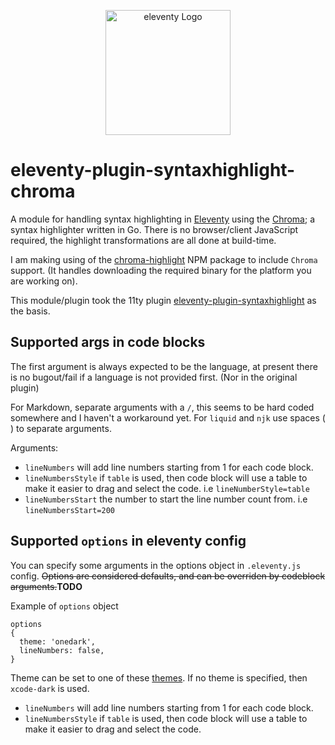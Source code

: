 <p align="center"><img src="https://www.11ty.dev/img/logo-github.svg" width="200" height="200" alt="eleventy Logo"></p>

# eleventy-plugin-syntaxhighlight-chroma

A module for handling syntax highlighting in [Eleventy](https://github.com/11ty/eleventy) using the [Chroma](https://github.com/alecthomas/chroma); a syntax highlighter written in Go. There is no browser/client JavaScript required, the highlight transformations are all done at build-time.

I am making using of the [chroma-highlight](https://github.com/krymel/chroma-highlight) NPM package to include `Chroma` support. (It handles downloading the required binary for the platform you are working on).

This module/plugin took the 11ty plugin [eleventy-plugin-syntaxhighlight](https://github.com/11ty/eleventy-plugin-syntaxhighlight) as the basis.

## Supported args in code blocks

The first argument is always expected to be the language, at present there is no bugout/fail if a language is not provided first. (Nor in the original plugin)

For Markdown, separate arguments with a `/`, this seems to be hard coded somewhere and I haven't a workaround yet. For `liquid` and `njk` use spaces (` `) to separate arguments.

Arguments:

- `lineNumbers` will add line numbers starting from 1 for each code block.
- `lineNumbersStyle` if `table` is used, then code block will use a table to make it easier to drag and select the code. i.e `lineNumberStyle=table`
- `lineNumbersStart` the number to start the line number count from. i.e `lineNumbersStart=200`


## Supported `options` in eleventy config

You can specify some arguments in the options object in `.eleventy.js` config. ~~Options are considered defaults, and can be overriden by codeblock arguments.~~**TODO**

Example of `options` object

```
options
{
  theme: 'onedark',
  lineNumbers: false,
}
```

Theme can be set to one of these [themes](https://xyproto.github.io/splash/docs/all.html). If no theme is specified, then `xcode-dark` is used.

- `lineNumbers` will add line numbers starting from 1 for each code block.
- `lineNumbersStyle` if `table` is used, then code block will use a table to make it easier to drag and select the code.
